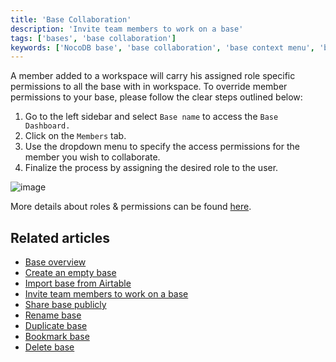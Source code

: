 ```yaml
---
title: 'Base Collaboration'
description: 'Invite team members to work on a base'
tags: ['bases', 'base collaboration']
keywords: ['NocoDB base', 'base collaboration', 'base context menu', 'base owner', 'base collaboration', 'base actions', 'base settings', 'base administration', 'base organization']
---
```


A member added to a workspace will carry his assigned role specific permissions to all the base with in workspace. To override member permissions to your base, please follow the clear steps outlined below:

1. Go to the left sidebar and select `Base name` to access the `Base Dashboard.`
2. Click on the `Members` tab.
3. Use the dropdown menu to specify the access permissions for the member you wish to collaborate.
4. Finalize the process by assigning the desired role to the user.

![image](/img/v2/base/base-collaboration.png)

More details about roles & permissions can be found [here](/roles-and-permissions/overview).

## Related articles
- [Base overview](/bases/base-overview)
- [Create an empty base](/bases/create-base)
- [Import base from Airtable](/bases/import-base-from-airtable)
- [Invite team members to work on a base](/bases/base-collaboration)
- [Share base publicly](/bases/share-base)
- [Rename base](/bases/actions-on-base#rename-base)
- [Duplicate base](/bases/actions-on-base#duplicate-base)
- [Bookmark base](/bases/actions-on-base#star-base)
- [Delete base](/bases/actions-on-base#delete-base)
